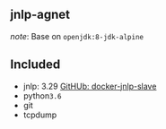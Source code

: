 ## jnlp-agnet

_note_: Base on ```openjdk:8-jdk-alpine```

## Included 
* jnlp: 3.29 [GitHUb: docker-jnlp-slave](https://github.com/jenkinsci/docker-jnlp-slave)
* python`3.6`
* git
* tcpdump
